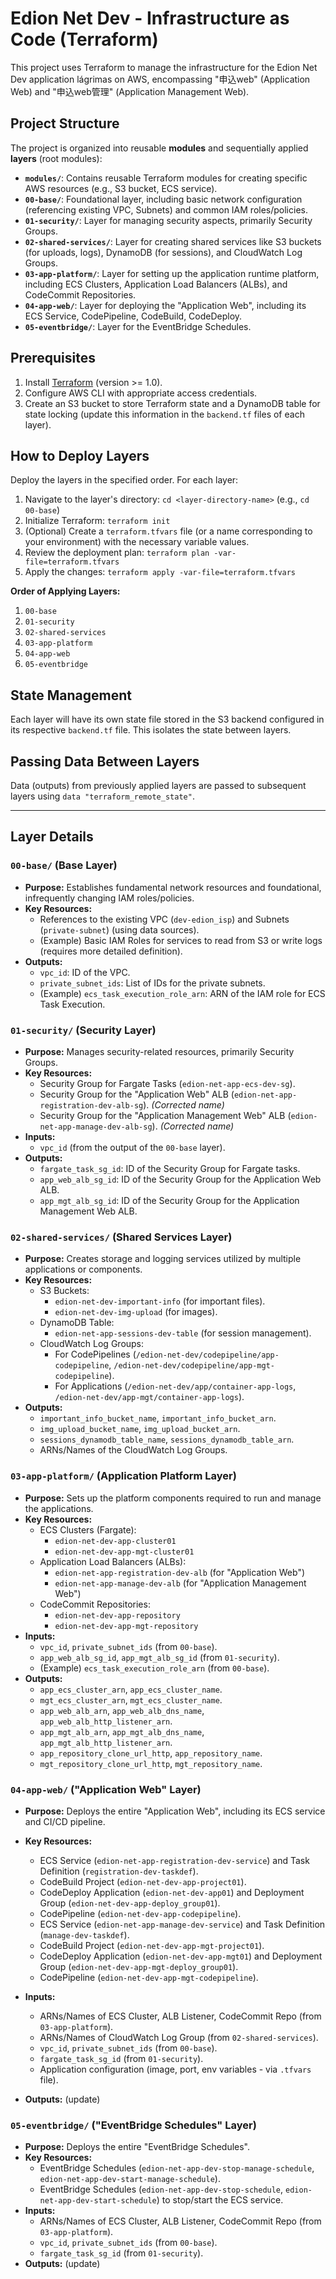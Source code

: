 # Edion Net Dev - Infrastructure as Code (Terraform)

This project uses Terraform to manage the infrastructure for the Edion Net Dev application lágrimas on AWS, encompassing "申込web" (Application Web) and "申込web管理" (Application Management Web).

## Project Structure

The project is organized into reusable **modules** and sequentially applied **layers** (root modules):

-   **`modules/`**: Contains reusable Terraform modules for creating specific AWS resources (e.g., S3 bucket, ECS service).
-   **`00-base/`**: Foundational layer, including basic network configuration (referencing existing VPC, Subnets) and common IAM roles/policies.
-   **`01-security/`**: Layer for managing security aspects, primarily Security Groups.
-   **`02-shared-services/`**: Layer for creating shared services like S3 buckets (for uploads, logs), DynamoDB (for sessions), and CloudWatch Log Groups.
-   **`03-app-platform/`**: Layer for setting up the application runtime platform, including ECS Clusters, Application Load Balancers (ALBs), and CodeCommit Repositories.
-   **`04-app-web/`**: Layer for deploying the "Application Web", including its ECS Service, CodePipeline, CodeBuild, CodeDeploy.
-   **`05-eventbridge/`**: Layer for the EventBridge Schedules.

## Prerequisites

1.  Install [Terraform](https://www.terraform.io/downloads.html) (version >= 1.0).
2.  Configure AWS CLI with appropriate access credentials.
3.  Create an S3 bucket to store Terraform state and a DynamoDB table for state locking (update this information in the `backend.tf` files of each layer).

## How to Deploy Layers

Deploy the layers in the specified order. For each layer:

1.  Navigate to the layer's directory: `cd <layer-directory-name>` (e.g., `cd 00-base`)
2.  Initialize Terraform: `terraform init`
3.  (Optional) Create a `terraform.tfvars` file (or a name corresponding to your environment) with the necessary variable values.
4.  Review the deployment plan: `terraform plan -var-file=terraform.tfvars`
5.  Apply the changes: `terraform apply -var-file=terraform.tfvars`

**Order of Applying Layers:**

1.  `00-base`
2.  `01-security`
3.  `02-shared-services`
4.  `03-app-platform`
5.  `04-app-web`
6.  `05-eventbridge`

## State Management

Each layer will have its own state file stored in the S3 backend configured in its respective `backend.tf` file. This isolates the state between layers.

## Passing Data Between Layers

Data (outputs) from previously applied layers are passed to subsequent layers using `data "terraform_remote_state"`.

---

## Layer Details

### `00-base/` (Base Layer)

-   **Purpose:** Establishes fundamental network resources and foundational, infrequently changing IAM roles/policies.
-   **Key Resources:**
    -   References to the existing VPC (`dev-edion_isp`) and Subnets (`private-subnet`) (using data sources).
    -   (Example) Basic IAM Roles for services to read from S3 or write logs (requires more detailed definition).
-   **Outputs:**
    -   `vpc_id`: ID of the VPC.
    -   `private_subnet_ids`: List of IDs for the private subnets.
    -   (Example) `ecs_task_execution_role_arn`: ARN of the IAM role for ECS Task Execution.

### `01-security/` (Security Layer)

-   **Purpose:** Manages security-related resources, primarily Security Groups.
-   **Key Resources:**
    -   Security Group for Fargate Tasks (`edion-net-app-ecs-dev-sg`).
    -   Security Group for the "Application Web" ALB (`edion-net-app-registration-dev-alb-sg`). *(Corrected name)*
    -   Security Group for the "Application Management Web" ALB (`edion-net-app-manage-dev-alb-sg`). *(Corrected name)*
-   **Inputs:**
    -   `vpc_id` (from the output of the `00-base` layer).
-   **Outputs:**
    -   `fargate_task_sg_id`: ID of the Security Group for Fargate tasks.
    -   `app_web_alb_sg_id`: ID of the Security Group for the Application Web ALB.
    -   `app_mgt_alb_sg_id`: ID of the Security Group for the Application Management Web ALB.

### `02-shared-services/` (Shared Services Layer)

-   **Purpose:** Creates storage and logging services utilized by multiple applications or components.
-   **Key Resources:**
    -   S3 Buckets:
        -   `edion-net-dev-important-info` (for important files).
        -   `edion-net-dev-img-upload` (for images).
    -   DynamoDB Table:
        -   `edion-net-app-sessions-dev-table` (for session management).
    -   CloudWatch Log Groups:
        -   For CodePipelines (`/edion-net-dev/codepipeline/app-codepipeline`, `/edion-net-dev/codepipeline/app-mgt-codepipeline`).
        -   For Applications (`/edion-net-dev/app/container-app-logs`, `/edion-net-dev/app-mgt/container-app-logs`).
-   **Outputs:**
    -   `important_info_bucket_name`, `important_info_bucket_arn`.
    -   `img_upload_bucket_name`, `img_upload_bucket_arn`.
    -   `sessions_dynamodb_table_name`, `sessions_dynamodb_table_arn`.
    -   ARNs/Names of the CloudWatch Log Groups.

### `03-app-platform/` (Application Platform Layer)

-   **Purpose:** Sets up the platform components required to run and manage the applications.
-   **Key Resources:**
    -   ECS Clusters (Fargate):
        -   `edion-net-dev-app-cluster01`
        -   `edion-net-dev-app-mgt-cluster01`
    -   Application Load Balancers (ALBs):
        -   `edion-net-app-registration-dev-alb` (for "Application Web")
        -   `edion-net-app-manage-dev-alb` (for "Application Management Web")
    -   CodeCommit Repositories:
        -   `edion-net-dev-app-repository`
        -   `edion-net-dev-app-mgt-repository`
-   **Inputs:**
    -   `vpc_id`, `private_subnet_ids` (from `00-base`).
    -   `app_web_alb_sg_id`, `app_mgt_alb_sg_id` (from `01-security`).
    -   (Example) `ecs_task_execution_role_arn` (from `00-base`).
-   **Outputs:**
    -   `app_ecs_cluster_arn`, `app_ecs_cluster_name`.
    -   `mgt_ecs_cluster_arn`, `mgt_ecs_cluster_name`.
    -   `app_web_alb_arn`, `app_web_alb_dns_name`, `app_web_alb_http_listener_arn`.
    -   `app_mgt_alb_arn`, `app_mgt_alb_dns_name`, `app_mgt_alb_http_listener_arn`.
    -   `app_repository_clone_url_http`, `app_repository_name`.
    -   `mgt_repository_clone_url_http`, `mgt_repository_name`.

### `04-app-web/` ("Application Web" Layer)

-   **Purpose:** Deploys the entire "Application Web", including its ECS service and CI/CD pipeline.
-   **Key Resources:**
    -   ECS Service (`edion-net-app-registration-dev-service`) and Task Definition (`registration-dev-taskdef`).
    -   CodeBuild Project (`edion-net-dev-app-project01`).
    -   CodeDeploy Application (`edion-net-dev-app01`) and Deployment Group (`edion-net-dev-app-deploy_group01`).
    -   CodePipeline (`edion-net-dev-app-codepipeline`).
    -   ECS Service (`edion-net-app-manage-dev-service`) and Task Definition (`manage-dev-taskdef`).
    -   CodeBuild Project (`edion-net-dev-app-mgt-project01`).
    -   CodeDeploy Application (`edion-net-dev-app-mgt01`) and Deployment Group (`edion-net-dev-app-mgt-deploy_group01`).
    -   CodePipeline (`edion-net-dev-app-mgt-codepipeline`).

-   **Inputs:**
    -   ARNs/Names of ECS Cluster, ALB Listener, CodeCommit Repo (from `03-app-platform`).
    -   ARNs/Names of CloudWatch Log Group (from `02-shared-services`).
    -   `vpc_id`, `private_subnet_ids` (from `00-base`).
    -   `fargate_task_sg_id` (from `01-security`).
    -   Application configuration (image, port, env variables - via `.tfvars` file).
-   **Outputs:** (update)

### `05-eventbridge/` ("EventBridge Schedules" Layer)

-   **Purpose:** Deploys the entire "EventBridge Schedules".
-   **Key Resources:**
    -   EventBridge Schedules (`edion-net-app-dev-stop-manage-schedule`, `edion-net-app-dev-start-manage-schedule`).
    -   EventBridge Schedules (`edion-net-app-dev-stop-schedule`, `edion-net-app-dev-start-schedule`) to stop/start the ECS service.
-   **Inputs:** 
    -   ARNs/Names of ECS Cluster, ALB Listener, CodeCommit Repo (from `03-app-platform`).
    -   `vpc_id`, `private_subnet_ids` (from `00-base`).
    -   `fargate_task_sg_id` (from `01-security`).
-   **Outputs:** (update)